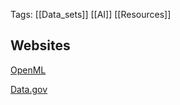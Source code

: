 
Tags: [[Data_sets]] [[AI]] [[Resources]]

## Websites
[OpenML](https://openml.org/search?type=data&status=active&id=46099)

[Data.gov](https://catalog.data.gov/dataset)
